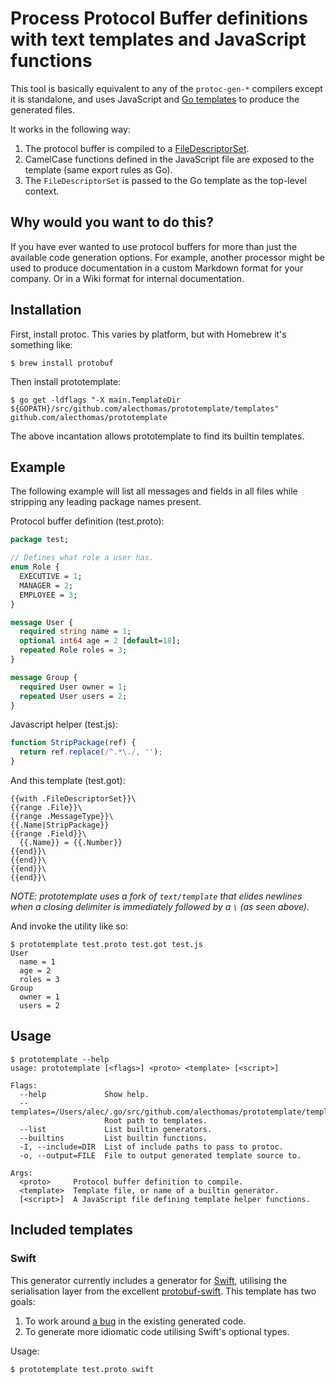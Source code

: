 # Process Protocol Buffer definitions with text templates and JavaScript functions

This tool is basically equivalent to any of the `protoc-gen-*` compilers
except it is standalone, and uses JavaScript and [Go
templates](https://github.com/alecthomas/template) to produce the generated
files.

It works in the following way:

1. The protocol buffer is compiled to a
   [FileDescriptorSet](https://code.google.com/p/protobuf/source/browse/trunk/src/google/protobuf/descriptor.proto).
2. CamelCase functions defined in the JavaScript file are exposed to the
   template (same export rules as Go).
3. The `FileDescriptorSet` is passed to the Go template as the top-level
   context.

## Why would you want to do this?

If you have ever wanted to use protocol buffers for more than just the
available code generation options. For example, another processor might be
used to produce documentation in a custom Markdown format for your company. Or
in a Wiki format for internal documentation.

## Installation

First, install protoc. This varies by platform, but with Homebrew it's something like:

```
$ brew install protobuf
```

Then install prototemplate:

```
$ go get -ldflags "-X main.TemplateDir ${GOPATH}/src/github.com/alecthomas/prototemplate/templates" github.com/alecthomas/prototemplate
```

The above incantation allows prototemplate to find its builtin templates.

## Example

The following example will list all messages and fields in all files while stripping any leading package names present.

Protocol buffer definition (test.proto):

```proto
package test;

// Defines what role a user has.
enum Role {
  EXECUTIVE = 1;
  MANAGER = 2;
  EMPLOYEE = 3;
}

message User {
  required string name = 1;
  optional int64 age = 2 [default=18];
  repeated Role roles = 3;
}

message Group {
  required User owner = 1;
  repeated User users = 2;
}
```

Javascript helper (test.js):

```js
function StripPackage(ref) {
  return ref.replace(/^.*\./, '');
}
```

And this template (test.got):

```
{{with .FileDescriptorSet}}\
{{range .File}}\
{{range .MessageType}}\
{{.Name|StripPackage}}
{{range .Field}}\
  {{.Name}} = {{.Number}}
{{end}}\
{{end}}\
{{end}}\
{{end}}\
```

*NOTE: prototemplate uses a fork of `text/template` that elides newlines when a closing delimiter is immediately followed by a `\` (as seen above).*

And invoke the utility like so:

```
$ prototemplate test.proto test.got test.js
User
  name = 1
  age = 2
  roles = 3
Group
  owner = 1
  users = 2
```

## Usage

```
$ prototemplate --help
usage: prototemplate [<flags>] <proto> <template> [<script>]

Flags:
  --help             Show help.
  --templates=/Users/alec/.go/src/github.com/alecthomas/prototemplate/templates
                     Root path to templates.
  --list             List builtin generators.
  --builtins         List builtin functions.
  -I, --include=DIR  List of include paths to pass to protoc.
  -o, --output=FILE  File to output generated template source to.

Args:
  <proto>     Protocol buffer definition to compile.
  <template>  Template file, or name of a builtin generator.
  [<script>]  A JavaScript file defining template helper functions.
```

## Included templates

### Swift

This generator currently includes a generator for [Swift](https://developer.apple.com/swift/), utilising the serialisation layer from the excellent [protobuf-swift](https://github.com/alexeyxo/protobuf-swift). This template has two goals:

1. To work around [a bug](https://github.com/alexeyxo/protobuf-swift/issues/38) in the existing generated code.
2. To generate more idiomatic code utilising Swift's optional types.


Usage:

```
$ prototemplate test.proto swift
```
